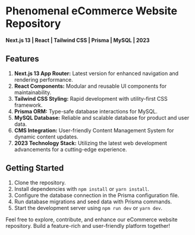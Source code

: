 # Phenomenal eCommerce Website Repository

**Next.js 13 | React | Tailwind CSS | Prisma | MySQL | 2023**

## Features

1. **Next.js 13 App Router:** Latest version for enhanced navigation and rendering performance.
2. **React Components:** Modular and reusable UI components for maintainability.
3. **Tailwind CSS Styling:** Rapid development with utility-first CSS framework.
4. **Prisma ORM:** Type-safe database interactions for MySQL.
5. **MySQL Database:** Reliable and scalable database for product and user data.
6. **CMS Integration:** User-friendly Content Management System for dynamic content updates.
7. **2023 Technology Stack:** Utilizing the latest web development advancements for a cutting-edge experience.

## Getting Started

1. Clone the repository.
2. Install dependencies with `npm install` or `yarn install`.
3. Configure the database connection in the Prisma configuration file.
4. Run database migrations and seed data with Prisma commands.
5. Start the development server using `npm run dev` or `yarn dev`.

Feel free to explore, contribute, and enhance our eCommerce website repository. Build a feature-rich and user-friendly platform together!

